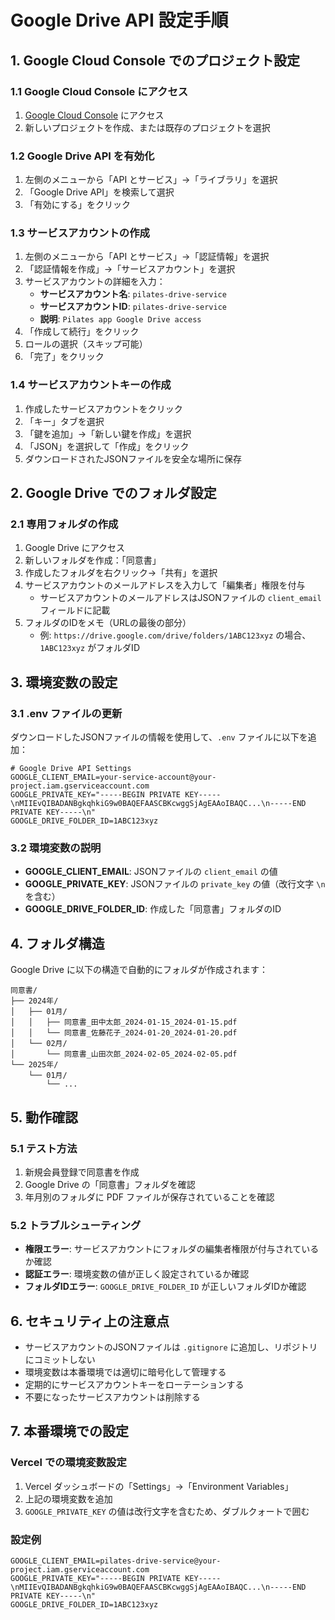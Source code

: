 # Google Drive API 設定手順

## 1. Google Cloud Console でのプロジェクト設定

### 1.1 Google Cloud Console にアクセス
1. [Google Cloud Console](https://console.cloud.google.com/) にアクセス
2. 新しいプロジェクトを作成、または既存のプロジェクトを選択

### 1.2 Google Drive API を有効化
1. 左側のメニューから「API とサービス」→「ライブラリ」を選択
2. 「Google Drive API」を検索して選択
3. 「有効にする」をクリック

### 1.3 サービスアカウントの作成
1. 左側のメニューから「API とサービス」→「認証情報」を選択
2. 「認証情報を作成」→「サービスアカウント」を選択
3. サービスアカウントの詳細を入力：
   - **サービスアカウント名**: `pilates-drive-service`
   - **サービスアカウントID**: `pilates-drive-service`
   - **説明**: `Pilates app Google Drive access`
4. 「作成して続行」をクリック
5. ロールの選択（スキップ可能）
6. 「完了」をクリック

### 1.4 サービスアカウントキーの作成
1. 作成したサービスアカウントをクリック
2. 「キー」タブを選択
3. 「鍵を追加」→「新しい鍵を作成」を選択
4. 「JSON」を選択して「作成」をクリック
5. ダウンロードされたJSONファイルを安全な場所に保存

## 2. Google Drive でのフォルダ設定

### 2.1 専用フォルダの作成
1. Google Drive にアクセス
2. 新しいフォルダを作成：「同意書」
3. 作成したフォルダを右クリック→「共有」を選択
4. サービスアカウントのメールアドレスを入力して「編集者」権限を付与
   - サービスアカウントのメールアドレスはJSONファイルの `client_email` フィールドに記載
5. フォルダのIDをメモ（URLの最後の部分）
   - 例: `https://drive.google.com/drive/folders/1ABC123xyz` の場合、`1ABC123xyz` がフォルダID

## 3. 環境変数の設定

### 3.1 .env ファイルの更新
ダウンロードしたJSONファイルの情報を使用して、`.env` ファイルに以下を追加：

```env
# Google Drive API Settings
GOOGLE_CLIENT_EMAIL=your-service-account@your-project.iam.gserviceaccount.com
GOOGLE_PRIVATE_KEY="-----BEGIN PRIVATE KEY-----\nMIIEvQIBADANBgkqhkiG9w0BAQEFAASCBKcwggSjAgEAAoIBAQC...\n-----END PRIVATE KEY-----\n"
GOOGLE_DRIVE_FOLDER_ID=1ABC123xyz
```

### 3.2 環境変数の説明
- **GOOGLE_CLIENT_EMAIL**: JSONファイルの `client_email` の値
- **GOOGLE_PRIVATE_KEY**: JSONファイルの `private_key` の値（改行文字 `\n` を含む）
- **GOOGLE_DRIVE_FOLDER_ID**: 作成した「同意書」フォルダのID

## 4. フォルダ構造

Google Drive に以下の構造で自動的にフォルダが作成されます：

```
同意書/
├── 2024年/
│   ├── 01月/
│   │   ├── 同意書_田中太郎_2024-01-15_2024-01-15.pdf
│   │   └── 同意書_佐藤花子_2024-01-20_2024-01-20.pdf
│   └── 02月/
│       └── 同意書_山田次郎_2024-02-05_2024-02-05.pdf
└── 2025年/
    └── 01月/
        └── ...
```

## 5. 動作確認

### 5.1 テスト方法
1. 新規会員登録で同意書を作成
2. Google Drive の「同意書」フォルダを確認
3. 年月別のフォルダに PDF ファイルが保存されていることを確認

### 5.2 トラブルシューティング
- **権限エラー**: サービスアカウントにフォルダの編集者権限が付与されているか確認
- **認証エラー**: 環境変数の値が正しく設定されているか確認
- **フォルダIDエラー**: `GOOGLE_DRIVE_FOLDER_ID` が正しいフォルダIDか確認

## 6. セキュリティ上の注意点

- サービスアカウントのJSONファイルは `.gitignore` に追加し、リポジトリにコミットしない
- 環境変数は本番環境では適切に暗号化して管理する
- 定期的にサービスアカウントキーをローテーションする
- 不要になったサービスアカウントは削除する

## 7. 本番環境での設定

### Vercel での環境変数設定
1. Vercel ダッシュボードの「Settings」→「Environment Variables」
2. 上記の環境変数を追加
3. `GOOGLE_PRIVATE_KEY` の値は改行文字を含むため、ダブルクォートで囲む

### 設定例
```
GOOGLE_CLIENT_EMAIL=pilates-drive-service@your-project.iam.gserviceaccount.com
GOOGLE_PRIVATE_KEY="-----BEGIN PRIVATE KEY-----\nMIIEvQIBADANBgkqhkiG9w0BAQEFAASCBKcwggSjAgEAAoIBAQC...\n-----END PRIVATE KEY-----\n"
GOOGLE_DRIVE_FOLDER_ID=1ABC123xyz
```